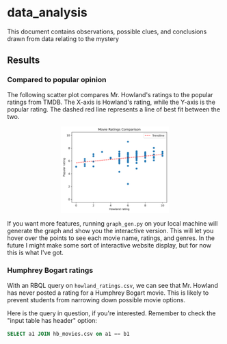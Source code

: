 # data_analysis

This document contains observations, possible clues, and conclusions drawn from data relating to the mystery

## Results

### Compared to popular opinion

The following scatter plot compares Mr. Howland's ratings to the popular ratings from TMDB. The X-axis is Howland's rating, while the Y-axis is the popular rating. The dashed red line represents a line of best fit between the two.

<p align="center">
    <img src="compared_ratings.svg" alt="Compared ratings graph" width="50%">
</p>

If you want more features, running `graph_gen.py` on your local machine will generate the graph and show you the interactive version. This will let you hover over the points to see each movie name, ratings, and genres. In the future I might make some sort of interactive website display, but for now this is what I've got.

### Humphrey Bogart ratings

With an RBQL query on `howland_ratings.csv`, we can see that Mr. Howland has never posted a rating for a Humphrey Bogart movie. This is likely to prevent students from narrowing down possible movie options.

Here is the query in question, if you're interested. Remember to check the "input table has header" option:

```sql
SELECT a1 JOIN hb_movies.csv on a1 == b1
```
